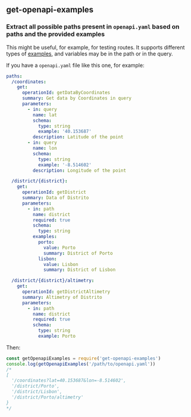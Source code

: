 ## get-openapi-examples
### Extract all possible paths present in `openapi.yaml` based on paths and the provided examples

This might be useful, for example, for testing routes. It supports different types of [examples](https://swagger.io/docs/specification/adding-examples/), and variables may be in the path or in the query.

If you have a `openapi.yaml` file like this one, for example:

```yaml
paths:
  /coordinates:
    get:
      operationId: getDataByCoordinates
      summary: Get data by Coordinates in query
      parameters:
        - in: query
          name: lat
          schema:
            type: string
            example: '40.153687'
          description: Latitude of the point
        - in: query
          name: lon
          schema:
            type: string
            example: '-8.514602'
          description: Longitude of the point

  /district/{district}:
    get:
      operationId: getDistrict
      summary: Data of Distrito
      parameters:
        - in: path
          name: district
          required: true
          schema:
            type: string
          examples:
            porto:
              value: Porto
              summary: District of Porto
            lisbon:
              value: Lisbon
              summary: District of Lisbon

  /district/{district}/altimetry:
    get:
      operationId: getDistrictAltimetry
      summary: Altimetry of Distrito
      parameters:
        - in: path
          name: district
          required: true
          schema:
            type: string
            example: Porto
```

Then:

```js
const getOpenapiExamples = require('get-openapi-examples')
console.log(getOpenapiExamples('/path/to/openapi.yaml'))
/*
[
  '/coordinates?lat=40.153687&lon=-8.514602',
  '/district/Porto',
  '/district/Lisbon',
  '/district/Porto/altimetry'
}
*/

```
